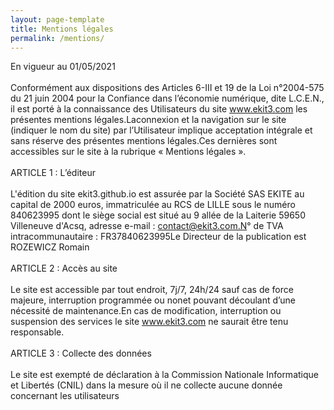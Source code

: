 ```yaml
---
layout: page-template
title: Mentions légales
permalink: /mentions/
---
```

En vigueur au 01/05/2021
<br/><br/>
Conformément aux dispositions des Articles 6-III et 19 de la Loi n°2004-575 du 21 juin 2004 pour la Confiance dans l’économie numérique, dite L.C.E.N., il est porté à la connaissance des Utilisateurs du site www.ekit3.com les présentes mentions légales.Laconnexion et la navigation sur le site (indiquer le nom du site) par l’Utilisateur implique acceptation intégrale et sans réserve des présentes mentions légales.Ces dernières sont accessibles sur le site à la rubrique « Mentions légales ».
<br/><br/>
ARTICLE 1 : L’éditeur
<br/><br/>
L'édition du site ekit3.github.io est assurée par la Société SAS EKITE au capital de 2000 euros, immatriculée au RCS de LILLE sous le numéro 840623995 dont le siège social est situé au 9 allée de la Laiterie 59650 Villeneuve d'Acsq, adresse e-mail : contact@ekit3.com.N° de TVA intracommunautaire : FR37840623995Le Directeur de la publication est ROZEWICZ Romain
<br/><br/>
ARTICLE 2 : Accès au site
<br/><br/>
Le site est accessible par tout endroit, 7j/7, 24h/24 sauf cas de force majeure, interruption programmée ou nonet pouvant découlant d’une nécessité de maintenance.En cas de modification, interruption ou suspension des services le site www.ekit3.com ne saurait être tenu responsable.
<br/><br/>
ARTICLE 3 : Collecte des données
<br/><br/>
Le site est exempté de déclaration à la Commission Nationale Informatique et Libertés (CNIL) dans la mesure où il ne collecte aucune donnée concernant les utilisateurs

           